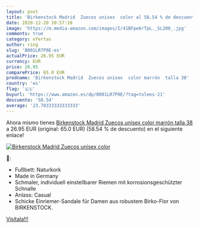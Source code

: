 ```yaml
---
layout: post
title: 'Birkenstock Madrid  Zuecos unisex  color al 58.54 % de descuento'
date: 2020-12-20 10:57:18
image: 'https://m.media-amazon.com/images/I/41BFpe6rTpL._SL200_.jpg'
comments: true
category: ofertas
author: ring
slug: 'B001LR7P0E-es'
actualPrice: 26.95 EUR
currency: EUR
price: 26.95
comparePrice: 65.0 EUR
prodname: 'Birkenstock Madrid  Zuecos unisex  color marrón  talla 38'
country: 'es'
flag: '🇪🇸'
buyurl: 'https://www.amazon.es/dp/B001LR7P0E/?tag=tolees-21'
descuento: '58.54'
average: '23.78333333333333'
---
```


Ahora mismo tienes [Birkenstock Madrid  Zuecos unisex  color marrón  talla 38](https://www.amazon.es/dp/B001LR7P0E/?tag=tolees-21) a 26.95 EUR (original: 65.0 EUR) (58.54 %  de descuento) en el siguiente enlace!

[![Birkenstock Madrid  Zuecos unisex  color](https://m.media-amazon.com/images/I/41BFpe6rTpL._SL200_.jpg)](https://www.amazon.es/dp/B001LR7P0E/?tag=tolees-21)

🔎:

- Fußbett: Naturkork
- Made in Germany
- Schmaler, individuell einstellbarer Riemen mit korrosionsgeschützter Schnalle
- Anlass: Casual
- Schicke Einriemer-Sandale für Damen aus robustem Birko-Flor von BIRKENSTOCK.

[Visítala!!!](https://www.amazon.es/dp/B001LR7P0E/?tag=tolees-21)

